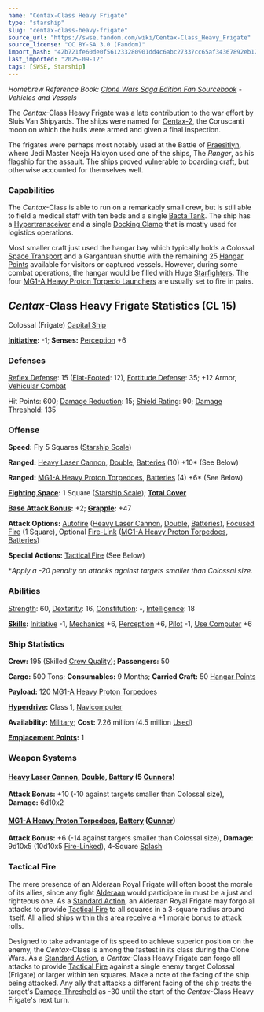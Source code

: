 ```yaml
---
name: "Centax-Class Heavy Frigate"
type: "starship"
slug: "centax-class-heavy-frigate"
source_url: "https://swse.fandom.com/wiki/Centax-Class_Heavy_Frigate"
source_license: "CC BY-SA 3.0 (Fandom)"
import_hash: "42b721fe60de0f561233280901dd4c6abc27337cc65af34367892eb12453f1f5"
last_imported: "2025-09-12"
tags: [SWSE, Starship]
---
```

*Homebrew Reference Book: [Clone Wars Saga Edition Fan Sourcebook](https://swse.fandom.com/wiki/Clone_Wars_Saga_Edition_Fan_Sourcebook) - Vehicles and Vessels*

The *Centax*-Class Heavy Frigate was a late contribution to the war effort by Sluis Van Shipyards. The ships were named for [Centax-2](https://swse.fandom.com/wiki/Centax-2), the Coruscanti moon on which the hulls were armed and given a final inspection.

The frigates were perhaps most notably used at the Battle of [Praesitlyn](https://swse.fandom.com/wiki/Praesitlyn), where Jedi Master Neeja Halcyon used one of the ships, The *Ranger*, as his flagship for the assault. The ships proved vulnerable to boarding craft, but otherwise accounted for themselves well.

### Capabilities
The *Centax*-Class is able to run on a remarkably small crew, but is still able to field a medical staff with ten beds and a single [Bacta Tank](https://swse.fandom.com/wiki/Bacta_Tank). The ship has a [Hypertransceiver](https://swse.fandom.com/wiki/Hypertransceiver) and a single [Docking Clamp](https://swse.fandom.com/wiki/Docking_Clamp) that is mostly used for logistics operations.

Most smaller craft just used the hangar bay which typically holds a Colossal [Space Transport](https://swse.fandom.com/wiki/Space_Transport) and a Gargantuan shuttle with the remaining 25 [Hangar Points](https://swse.fandom.com/wiki/Hangar_Points) available for visitors or captured vessels. However, during some combat operations, the hangar would be filled with Huge [Starfighters](https://swse.fandom.com/wiki/Starfighters). The four [MG1-A Heavy Proton Torpedo Launchers](https://swse.fandom.com/wiki/MG1-A_Heavy_Proton_Torpedo_Launchers) are usually set to fire in pairs.

## *Centax*-Class Heavy Frigate Statistics (CL 15)
Colossal (Frigate) [Capital Ship](https://swse.fandom.com/wiki/Capital_Ship)

**[Initiative](https://swse.fandom.com/wiki/Initiative):** -1; **Senses:** [Perception](https://swse.fandom.com/wiki/Perception) +6
### Defenses
[Reflex Defense](https://swse.fandom.com/wiki/Reflex_Defense_(Vehicles)): 15 ([Flat-Footed](https://swse.fandom.com/wiki/Flat-Footed): 12), [Fortitude Defense](https://swse.fandom.com/wiki/Fortitude_Defense_(Vehicles)): 35; +12 Armor, [Vehicular Combat](https://swse.fandom.com/wiki/Vehicular_Combat)

Hit Points: 600; [Damage Reduction](https://swse.fandom.com/wiki/Damage_Reduction): 15; [Shield Rating](https://swse.fandom.com/wiki/Shield_Rating): 90; [Damage Threshold](https://swse.fandom.com/wiki/Damage_Threshold_(Vehicles)): 135
### Offense
**Speed:** Fly 5 Squares ([Starship Scale](https://swse.fandom.com/wiki/Starship_Scale))

**Ranged:** [Heavy Laser Cannon](https://swse.fandom.com/wiki/Heavy_Laser_Cannon), [Double](https://swse.fandom.com/wiki/Double), [Batteries](https://swse.fandom.com/wiki/Batteries) (10) +10* (See Below)

**Ranged:** [MG1-A Heavy Proton Torpedoes](https://swse.fandom.com/wiki/MG1-A_Heavy_Proton_Torpedoes), [Batteries](https://swse.fandom.com/wiki/Batteries) (4) +6* (See Below)

**[Fighting Space](https://swse.fandom.com/wiki/Fighting_Space):** 1 Square ([Starship Scale](https://swse.fandom.com/wiki/Starship_Scale)); **[Total Cover](https://swse.fandom.com/wiki/Total_Cover)**

**[Base Attack Bonus](https://swse.fandom.com/wiki/Base_Attack_Bonus):** +2; **[Grapple](https://swse.fandom.com/wiki/Grapple):** +47

**Attack Options:** [Autofire](https://swse.fandom.com/wiki/Autofire_(Vehicle_Combat)) ([Heavy Laser Cannon](https://swse.fandom.com/wiki/Heavy_Laser_Cannon), [Double](https://swse.fandom.com/wiki/Double), [Batteries](https://swse.fandom.com/wiki/Batteries)), [Focused Fire](https://swse.fandom.com/wiki/Focused_Fire) (1 Square), Optional [Fire-Link](https://swse.fandom.com/wiki/Fire-Link) ([MG1-A Heavy Proton Torpedoes](https://swse.fandom.com/wiki/MG1-A_Heavy_Proton_Torpedoes), [Batteries](https://swse.fandom.com/wiki/Batteries))

**Special Actions:** [Tactical Fire](https://swse.fandom.com/wiki/Tactical_Fire) (See Below)

**Apply a -20 penalty on attacks against targets smaller than Colossal size.*
### Abilities
[Strength](https://swse.fandom.com/wiki/Strength): 60, [Dexterity](https://swse.fandom.com/wiki/Dexterity): 16, [Constitution](https://swse.fandom.com/wiki/Constitution): -, [Intelligence](https://swse.fandom.com/wiki/Intelligence): 18

**[Skills](https://swse.fandom.com/wiki/Skills):** [Initiative](https://swse.fandom.com/wiki/Initiative) -1, [Mechanics](https://swse.fandom.com/wiki/Mechanics) +6, [Perception](https://swse.fandom.com/wiki/Perception) +6, [Pilot](https://swse.fandom.com/wiki/Pilot) -1, [Use Computer](https://swse.fandom.com/wiki/Use_Computer) +6
### Ship Statistics
**Crew:** 195 (Skilled [Crew Quality](https://swse.fandom.com/wiki/Crew_Quality)); **Passengers:** 50

**Cargo:** 500 Tons; **Consumables:** 9 Months; **Carried Craft:** 50 [Hangar Points](https://swse.fandom.com/wiki/Hangar_Points)

**Payload:** 120 [MG1-A Heavy Proton Torpedoes](https://swse.fandom.com/wiki/MG1-A_Heavy_Proton_Torpedoes)

**[Hyperdrive](https://swse.fandom.com/wiki/Hyperdrive):** Class 1, [Navicomputer](https://swse.fandom.com/wiki/Navicomputer)

**Availability:** [Military](https://swse.fandom.com/wiki/Military); **Cost:** 7.26 million (4.5 million [Used](https://swse.fandom.com/wiki/Used))

**[Emplacement Points](https://swse.fandom.com/wiki/Emplacement_Points):** 1
### Weapon Systems
#### **[Heavy Laser Cannon](https://swse.fandom.com/wiki/Heavy_Laser_Cannon), [Double](https://swse.fandom.com/wiki/Double), [Battery](https://swse.fandom.com/wiki/Battery) (5 [Gunners](https://swse.fandom.com/wiki/Gunners))**
**Attack Bonus:** +10 (-10 against targets smaller than Colossal size), **Damage:** 6d10x2
#### **[MG1-A Heavy Proton Torpedoes](https://swse.fandom.com/wiki/MG1-A_Heavy_Proton_Torpedoes), [Battery](https://swse.fandom.com/wiki/Battery) ([Gunner](https://swse.fandom.com/wiki/Gunner))**
**Attack Bonus:** +6 (-14 against targets smaller than Colossal size), **Damage:** 9d10x5 (10d10x5 [Fire-Linked](https://swse.fandom.com/wiki/Fire-Linked)), 4-Square [Splash](https://swse.fandom.com/wiki/Splash)
### Tactical Fire
The mere presence of an Alderaan Royal Frigate will often boost the morale of its allies, since any fight [Alderaan](https://swse.fandom.com/wiki/Alderaan) would participate in must be a just and righteous one. As a [Standard Action](https://swse.fandom.com/wiki/Standard_Action), an Alderaan Royal Frigate may forgo all attacks to provide [Tactical Fire](https://swse.fandom.com/wiki/Tactical_Fire) to all squares in a 3-square radius around itself. All allied ships within this area receive a +1 morale bonus to attack rolls.

Designed to take advantage of its speed to achieve superior position on the enemy, the *Centax*-Class is among the fastest in its class during the Clone Wars. As a [Standard Action](https://swse.fandom.com/wiki/Standard_Action), a *Centax*-Class Heavy Frigate can forgo all attacks to provide [Tactical Fire](https://swse.fandom.com/wiki/Tactical_Fire) against a single enemy target Colossal (Frigate) or larger within ten squares. Make a note of the facing of the ship being attacked. Any ally that attacks a different facing of the ship treats the target's [Damage Threshold](https://swse.fandom.com/wiki/Damage_Threshold) as -30 until the start of the *Centax*-Class Heavy Frigate's next turn.